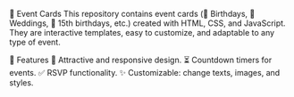 🎉 Event Cards
This repository contains event cards (🎂 Birthdays, 💍 Weddings, 🎉 15th birthdays, etc.) created with HTML, CSS, and JavaScript. They are interactive templates, easy to customize, and adaptable to any type of event.

🚀 Features
💎 Attractive and responsive design.
⏳ Countdown timers for events.
✅ RSVP functionality.
✨ Customizable: change texts, images, and styles.
